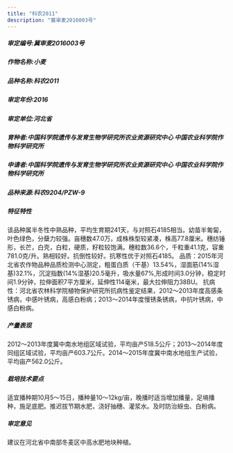```yaml
---
title: "科农2011"
description: "冀审麦2016003号"
---
```

##### 审定编号:冀审麦2016003号

##### 作物名称:小麦

##### 品种名称:科农2011

##### 审定年份:2016

##### 审定单位:河北省

##### 育种者:中国科学院遗传与发育生物学研究所农业资源研究中心 中国农业科学院作物科学研究所

##### 申请者:中国科学院遗传与发育生物学研究所农业资源研究中心 中国农业科学院作物科学研究所

##### 品种来源:科农9204/PZW-9

##### 特征特性
该品种属半冬性中熟品种，平均生育期241天，与对照石4185相当。幼苗半匍匐，叶色绿色，分蘖力较强。亩穗数47.0万，成株株型较紧凑，株高77.8厘米。穗纺锤形，长芒，白壳，白粒，硬质，籽粒较饱满。穗粒数36.6个，千粒重41.1克，容重781.0克/升。熟相较好。抗倒性较好。抗寒性优于对照石4185。
品质：2015年河北省农作物品种品质检测中心测定，粗蛋白质（干基）13.54%，湿面筋(14%湿基)32.1%，沉淀指数(14%湿基)20.5毫升，吸水量67%,形成时间3.0分钟，稳定时间1.9分钟，拉伸面积7平方厘米，延伸性114毫米，最大拉伸阻力38BU。 
抗病性：河北省农林科学院植物保护研究所抗病性鉴定结果，2012～2013年度高感条锈病，中感叶锈病，高感白粉病；2013～2014年度慢锈条锈病，中抗叶锈病，中感白粉病。

##### 产量表现
2012～2013年度冀中南水地组区域试验，平均亩产518.5公斤；2013～2014年度同组区域试验，平均亩产603.7公斤。2014～2015年度冀中南水地组生产试验，平均亩产562.0公斤。

##### 栽培技术要点
适宜播种期10月5～15日，播种量10～12kg/亩，晚播时适当增加播量，足墒播种，施足底肥。推迟拔节期水肥，浇好抽穗、灌浆水。及时防治蚜虫、白粉病。

##### 审定意见
建议在河北省中南部冬麦区中高水肥地块种植。
